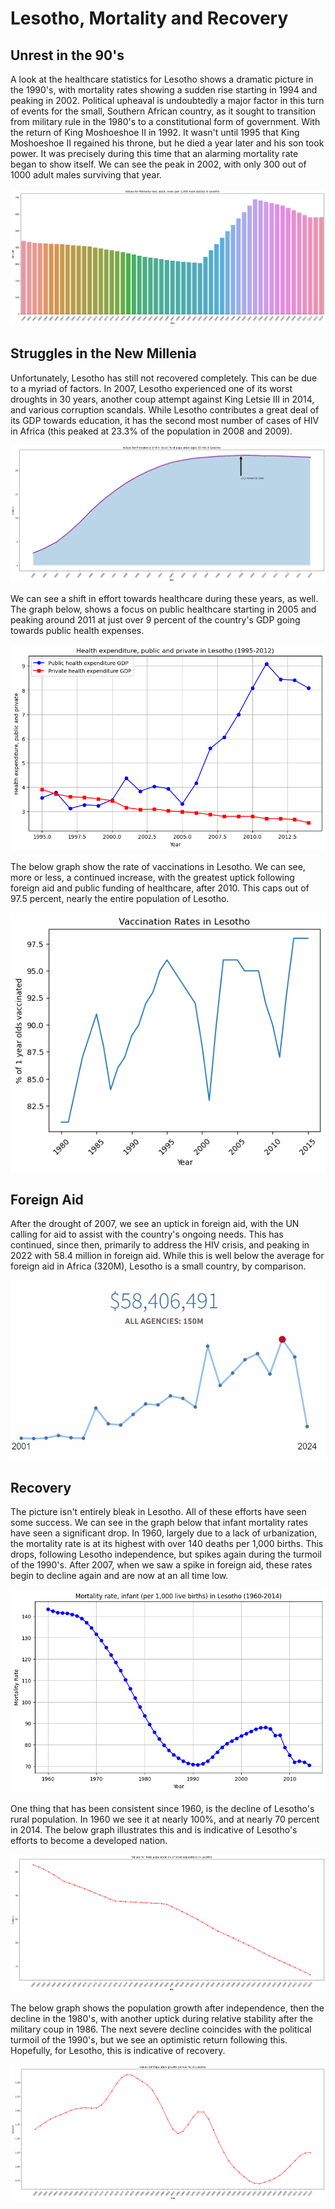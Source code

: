 # Lesotho, Mortality and Recovery <br>


## Unrest in the 90's

A look at the healthcare statistics for Lesotho shows a dramatic picture in the 1990's, with mortality rates showing a sudden rise starting in 1994 and peaking in 2002. Political upheaval is undoubtedly a major factor in this turn of events for the small, Southern African country, as it sought to transition from military rule in the 1980's to a constitutional form of government. With the return of King Moshoeshoe II in 1992. It wasn't until 1995 that King Moshoeshoe II regained his throne, but he died a year later and his son took power. It was precisely during this time that an alarming mortality rate began to show itself. We can see the peak in 2002, with only 300 out of 1000 adult males surviving that year.

![alt text](image.png)
## Struggles in the New Millenia
Unfortunately, Lesotho has still not recovered completely. This can be due to a myriad of factors. In 2007, Lesotho experienced one of its worst droughts in 30 years, another coup attempt against King Letsie III in 2014, and various corruption scandals. While Lesotho contributes a great deal of its GDP towards education, it has the second most number of cases of HIV in Africa (this peaked at 23.3% of the population in 2008 and 2009).

![alt text](image-3.png)

We can see a shift in effort towards healthcare during these years, as well. The graph below, shows a focus on public healthcare starting in 2005 and peaking around 2011 at just over 9 percent of the country's GDP going towards public health expenses.

![alt text](image-2.png)

The below graph show the rate of vaccinations in Lesotho. We can see, more or less, a continued increase, with the greatest uptick following foreign aid and public funding of healthcare, after 2010. This caps out of 97.5 percent, nearly the entire population of Lesotho.

![alt text](image-7.png)

## Foreign Aid

After the drought of 2007, we see an uptick in foreign aid, with the UN calling for aid to assist with the country's ongoing needs. This has continued, since then, primarily to address the HIV crisis, and peaking in 2022 with 58.4 million in foreign aid. While this is well below the average for foreign aid in Africa (320M), Lesotho is a small country, by comparison.

![alt text](image-1.png)

## Recovery

The picture isn't entirely bleak in Lesotho. All of these efforts have seen some success. We can see in the graph below that infant mortality rates have seen a significant drop. In 1960, largely due to a lack of urbanization, the mortality rate is at its highest with over 140 deaths per 1,000 births. This drops, following Lesotho independence, but spikes again during the turmoil of the 1990's. After 2007, when we saw a spike in foreign aid, these rates begin to decline again and are now at an all time low.

![alt text](image-4.png)



One thing that has been consistent since 1960, is the decline of Lesotho's rural population. In 1960 we see it at nearly 100%, and at nearly 70 percent in 2014. The below graph illustrates this and is indicative of Lesotho's efforts to become a developed nation.

![alt text](image-5.png)

The below graph shows the population growth after independence, then the decline in the 1980's, with another uptick during relative stability after the military coup in 1986. The next severe decline coincides with the political turmoil of the 1990's, but we see an optimistic return following this. Hopefully, for Lesotho, this is indicative of recovery.

![alt text](image-6.png)